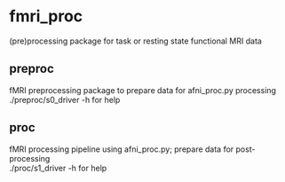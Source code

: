 # fmri_proc
(pre)processing package for task or resting state functional MRI data

## preproc
fMRI preprocessing package to prepare data for afni_proc.py processing <br/>
./preproc/s0_driver -h for help

## proc
fMRI processing pipeline using afni_proc.py; prepare data for post-processing <br/>
./proc/s1_driver -h for help
